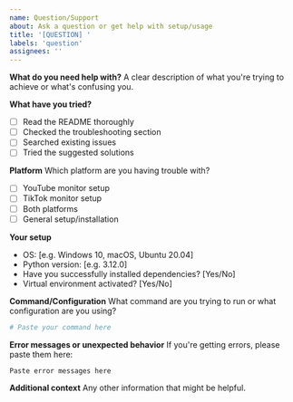 ```yaml
---
name: Question/Support
about: Ask a question or get help with setup/usage
title: '[QUESTION] '
labels: 'question'
assignees: ''
---
```


**What do you need help with?**
A clear description of what you're trying to achieve or what's confusing you.

**What have you tried?**
- [ ] Read the README thoroughly
- [ ] Checked the troubleshooting section
- [ ] Searched existing issues
- [ ] Tried the suggested solutions

**Platform**
Which platform are you having trouble with?
- [ ] YouTube monitor setup
- [ ] TikTok monitor setup
- [ ] Both platforms
- [ ] General setup/installation

**Your setup**
- OS: [e.g. Windows 10, macOS, Ubuntu 20.04]
- Python version: [e.g. 3.12.0]
- Have you successfully installed dependencies? [Yes/No]
- Virtual environment activated? [Yes/No]

**Command/Configuration**
What command are you trying to run or what configuration are you using?

```bash
# Paste your command here
```

**Error messages or unexpected behavior**
If you're getting errors, please paste them here:

```
Paste error messages here
```

**Additional context**
Any other information that might be helpful.